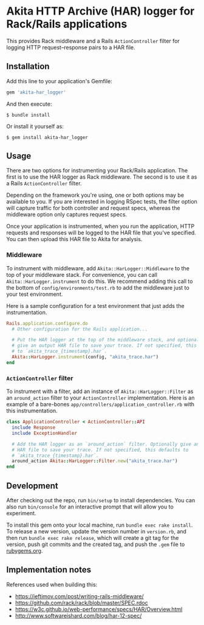 # Akita HTTP Archive (HAR) logger for Rack/Rails applications

This provides Rack middleware and a Rails `ActionController` filter for logging
HTTP request–response pairs to a HAR file.


## Installation

Add this line to your application's Gemfile:

```ruby
gem 'akita-har_logger'
```

And then execute:

    $ bundle install

Or install it yourself as:

    $ gem install akita-har_logger


## Usage

There are two options for instrumenting your Rack/Rails application. The first
is to use the HAR logger as Rack middleware. The second is to use it as a Rails
`ActionController` filter.

Depending on the framework you're using, one or both options may be available
to you. If you are interested in logging RSpec tests, the filter option will
capture traffic for both controller and request specs, whereas the middleware
option only captures request specs.

Once your application is instrumented, when you run the application, HTTP
requests and responses will be logged to the HAR file that you've specified.
You can then upload this HAR file to Akita for analysis.

### Middleware

To instrument with middleware, add `Akita::HarLogger::Middleware` to the top of
your middleware stack. For convenience, you can call
`Akita::HarLogger.instrument` to do this. We recommend adding this call to the
bottom of `config/environments/test.rb` to add the middleware just to your test
environment.

Here is a sample configuration for a test environment that just adds the
instrumentation.

```ruby
Rails.application.configure.do
  # Other configuration for the Rails application...

  # Put the HAR logger at the top of the middleware stack, and optionally
  # give an output HAR file to save your trace. If not specified, this defaults
  # to `akita_trace_{timestamp}.har`.
  Akita::HarLogger.instrument(config, "akita_trace.har")
end
```

### `ActionController` filter

To instrument with a filter, add an instance of `Akita::HarLogger::Filter` as
an `around_action` filter to your `ActionController` implementation. Here is an
example of a bare-bones `app/controllers/application_controller.rb` with this
instrumentation.

```ruby
class ApplicationController < ActionController::API
  include Response
  include ExceptionHandler

  # Add the HAR logger as an `around_action` filter. Optionally give an output
  # HAR file to save your trace. If not specified, this defaults to
  # `akita_trace_{timestamp}.har`.
  around_action Akita::HarLogger::Filter.new("akita_trace.har")
end
```


## Development

After checking out the repo, run `bin/setup` to install dependencies. You can
also run `bin/console` for an interactive prompt that will allow you to
experiment.

To install this gem onto your local machine, run `bundle exec rake install`. To
release a new version, update the version number in `version.rb`, and then run
`bundle exec rake release`, which will create a git tag for the version, push
git commits and the created tag, and push the `.gem` file to
[rubygems.org](https://rubygems.org).


## Implementation notes

References used when building this:
  * https://ieftimov.com/post/writing-rails-middleware/
  * https://github.com/rack/rack/blob/master/SPEC.rdoc
  * https://w3c.github.io/web-performance/specs/HAR/Overview.html
  * http://www.softwareishard.com/blog/har-12-spec/
